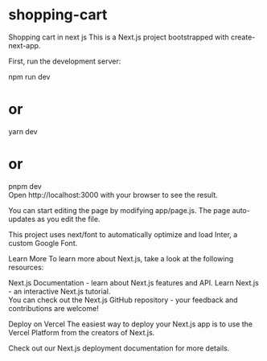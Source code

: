 # shopping-cart
Shopping cart in next js
This is a Next.js project bootstrapped with create-next-app. 
   

First, run the development server:  
     
npm run dev  
# or       
yarn dev        
# or  
pnpm dev      
Open http://localhost:3000 with your browser to see the result.  
 
You can start editing the page by modifying app/page.js. The page auto-updates as you edit the file.
 
This project uses next/font to automatically optimize and load Inter, a custom Google Font.


Learn More 
To learn more about Next.js, take a look at the following resources:

Next.js Documentation - learn about Next.js features and API.
Learn Next.js - an interactive Next.js tutorial.  
You can check out the Next.js GitHub repository - your feedback and contributions are welcome!
 
Deploy on Vercel
The easiest way to deploy your Next.js app is to use the Vercel Platform from the creators of Next.js.
 
Check out our Next.js deployment documentation for more details. 
   
